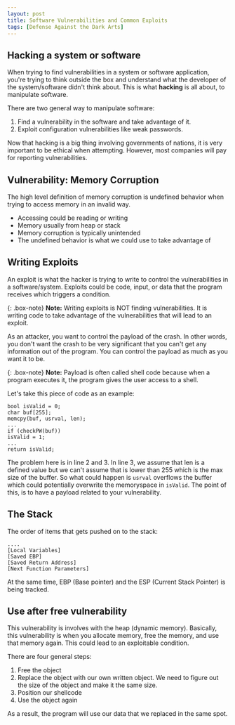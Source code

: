 ```yaml
---
layout: post
title: Software Vulnerabilities and Common Exploits
tags: [Defense Against the Dark Arts]
---
```


## Hacking a system or software
When trying to find vulnerabilities in a system or software application, you're trying to think outside the box and understand what the developer of the system/software didn't think about. This is what **hacking** is all about, to manipulate software. 

There are two general way to manipulate software:
1. Find a vulnerability in the software and take advantage of it.
2. Exploit configuration vulnerabilities like weak passwords.

Now that hacking is a big thing involving governments of nations, it is very important to be ethical when attempting.
However, most companies will pay for reporting vulnerabilities. 

## Vulnerability: Memory Corruption
The high level definition of memory corruption is undefined behavior when trying to access memory in an invalid way.
- Accessing could be reading or writing
- Memory usually from heap or stack
- Memory corruption is typically unintended
- The undefined behavior is what we could use to take advantage of

## Writing Exploits
An exploit is what the hacker is trying to write to control the vulnerabilities in a software/system. Exploits could be code, input, or data that the program receives which triggers a condition. 

{: .box-note}
**Note:** Writing exploits is NOT finding vulnerabilities. It is writing code to take advantage of the vulnerabilities that will lead to an exploit.

As an attacker, you want to control the payload of the crash. In other words, you don't want the crash to be very significant that you can't get any information out of the program. You can control the payload as much as you want it to be. 

{: .box-note}
**Note:** Payload is often called shell code because when a program executes it, the program gives the user access to a shell.

Let's take this piece of code as an example:
```
bool isValid = 0;
char buf[255];
memcpy(buf, usrval, len);
...
if (checkPW(buf))
isValid = 1;
...
return isValid;
```
The problem here is in line 2 and 3. In line 3, we assume that len is a defined value but we can't assume that is lower than 255 which is the max size of the buffer. So what could happen is `usrval` overflows the buffer which could potentially overwrite the memoryspace in `isValid`. The point of this, is to have a payload related to your vulnerability.

## The Stack
The order of items that gets pushed on to the stack:
```
....
[Local Variables]
[Saved EBP]
[Saved Return Address]
[Next Function Parameters]
```
At the same time, EBP (Base pointer) and the ESP (Current Stack Pointer) is being tracked.

## Use after free vulnerability
This vulnerability is involves with the heap (dynamic memory). Basically, this vulnerability is when you allocate memory, free the memory, and use that memory again. This could lead to an exploitable condition.

There are four general steps:
1. Free the object
2. Replace the object with our own written object. We need to figure out the size of the object and make it the same size.
3. Position our shellcode
4. Use the object again

As a result, the program will use our data that we replaced in the same spot.
